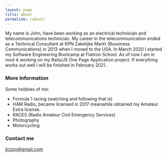 ```yaml
---
layout: page
title: About
permalink: /about/
---
```


My name is John, have been working as an electrical technician and telecommunications technician. My career in the telecommunication ended as a Technical Consultant at KPN Zakelijke Markt (Bussiness Communications) in 2013 when I moved to the USA.
In March 2020 I started my Software Engineering Bootcamp at Flatiron School. As of now I am in mod 4 working on my Rails/JS One Page Application project. If everything works out well I will be finished in February 2021.

### More Information

Some hobbies of me:
- Formula 1 racing (watching and following that is)
- HAM Radio, became licensed in 2017 meanwhile obtained my Amateur Extra license.
- RACES (Radio Amateur Civil Emergency Services)
- Photography
- Motorcycling

### Contact me

[jjczon@gmail.com](mailto:jjczon@gmail.com)
